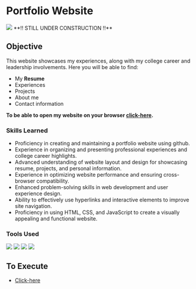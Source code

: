 # Portfolio Website
<img src="https://img.shields.io/badge/-Solo Project-f2336f?&style=for-the-badge&logoColor=white" />
**‼ STILL UNDER CONSTRUCTION ‼**

## Objective
This website showcases my experiences, along with my college career and leadership involvements. Here you will be able to find:
  - My **Resume**
  - Experiences
  - Projects
  - About me
  - Contact information

**To be able to open my website on your browser <a href="http://www.edombelayneh.com">click-here</a>.**

### Skills Learned
- Proficiency in creating and maintaining a portfolio website using github.
- Experience in organizing and presenting professional experiences and college career highlights.
- Advanced understanding of website layout and design for showcasing resume, projects, and personal information.
- Experience in optimizing website performance and ensuring cross-browser compatibility.
- Enhanced problem-solving skills in web development and user experience design.
- Ability to effectively use hyperlinks and interactive elements to improve site navigation.
- Proficiency in using HTML, CSS, and JavaScript to create a visually appealing and functional website.

### Tools Used
<div>
  <img src="https://img.shields.io/badge/-Html-orange?&style=for-the-badge&logo=html5&logoColor=white" />
  <img src="https://img.shields.io/badge/-CSS-blue?&style=for-the-badge&logo=css3&logoColor=white" />
  <img src="https://img.shields.io/badge/-JavaScript-e8d82a?&style=for-the-badge&logo=javascript&logoColor=white" />
  <img src="https://img.shields.io/badge/-VSCode-364559?&style=for-the-badge&logoColor=white" />
</div>

## To Execute
- <a href="http://www.edombelayneh.com">Click-here</a>

